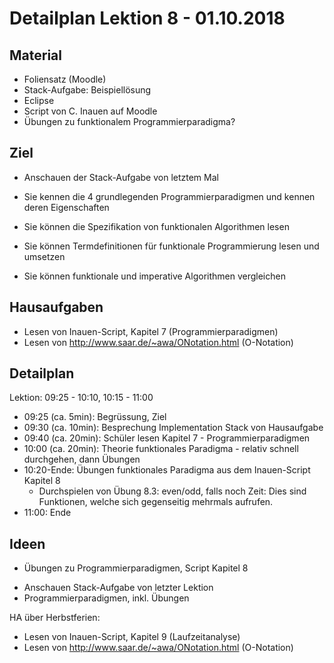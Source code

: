 
Detailplan Lektion 8 - 01.10.2018
===========================================

Material
--------

* Foliensatz (Moodle)
* Stack-Aufgabe: Beispiellösung
* Eclipse
* Script von C. Inauen auf Moodle
* Übungen zu funktionalem Programmierparadigma?

Ziel
-----

* Anschauen der Stack-Aufgabe von letztem Mal

* Sie kennen die 4 grundlegenden Programmierparadigmen und kennen deren Eigenschaften
* Sie können die Spezifikation von funktionalen Algorithmen lesen
* Sie können Termdefinitionen für funktionale Programmierung lesen und umsetzen
* Sie können funktionale und imperative Algorithmen vergleichen

Hausaufgaben
--------------

* Lesen von Inauen-Script, Kapitel 7 (Programmierparadigmen)
* Lesen von http://www.saar.de/~awa/ONotation.html (O-Notation)


Detailplan
----------

Lektion: 09:25 - 10:10, 10:15 - 11:00

* 09:25 (ca. 5min): Begrüssung, Ziel
* 09:30 (ca. 10min): Besprechung Implementation Stack von Hausaufgabe
* 09:40 (ca. 20min): Schüler lesen Kapitel 7 - Programmierparadigmen
* 10:00 (ca. 20min): Theorie funktionales Paradigma - relativ schnell durchgehen, dann Übungen
* 10:20-Ende: Übungen funktionales Paradigma aus dem Inauen-Script Kapitel 8
  * Durchspielen von Übung 8.3: even/odd, falls noch Zeit: Dies sind Funktionen, welche sich gegenseitig mehrmals aufrufen.
* 11:00: Ende

Ideen
--------

* Übungen zu Programmierparadigmen, Script Kapitel 8

- Anschauen Stack-Aufgabe von letzter Lektion
- Programmierparadigmen, inkl. Übungen


HA über Herbstferien:

- Lesen von Inauen-Script, Kapitel 9 (Laufzeitanalyse)
- Lesen von http://www.saar.de/~awa/ONotation.html (O-Notation)

